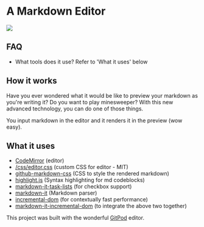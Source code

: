 
# A Markdown Editor

![](https://jcdn.io/md-preview.png)

## FAQ
- What tools does it use? Refer to 'What it uses' below

## How it works
Have you ever wondered what it would be like to preview your markdown as you're writing it?
Do you want to play minesweeper?
With this new advanced technology, you can do one of those things.

You input markdown in the editor and it renders it in the preview (wow easy).

## What it uses
- [CodeMirror](https://github.com/codemirror/CodeMirror) (editor)
- [/css/editor.css](https://md.jcdn.io/css/editor.css) (custom CSS for editor - MIT)
- [github-markdown-css](https://github.com/sindresorhus/github-markdown-css) (CSS to style the rendered markdown)
- [highlight.js](https://github.com/highlightjs/highlight.js) (Syntax highlighting for md codeblocks)
- [markdown-it-task-lists](https://github.com/revin/markdown-it-task-lists) (for checkbox support)
- [markdown-it](https://github.com/markdown-it/markdown-it) (Markdown parser)
- [incremental-dom](https://github.com/google/incremental-dom) (for contextually fast performance)
- [markdown-it-incremental-dom](https://github.com/yhatt/markdown-it-incremental-dom) (to integrate the above two together)


This project was built with the wonderful [GitPod](https://gitpod.io) editor.

